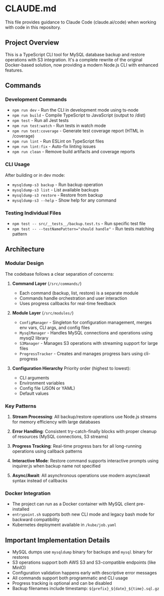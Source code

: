 # CLAUDE.md

This file provides guidance to Claude Code (claude.ai/code) when working with code in this repository.

## Project Overview

This is a TypeScript CLI tool for MySQL database backup and restore operations with S3 integration. It's a complete rewrite of the original Docker-based solution, now providing a modern Node.js CLI with enhanced features.

## Commands

### Development Commands
- `npm run dev` - Run the CLI in development mode using ts-node
- `npm run build` - Compile TypeScript to JavaScript (output to /dist)
- `npm test` - Run all Jest tests
- `npm run test:watch` - Run tests in watch mode
- `npm run test:coverage` - Generate test coverage report (HTML in /coverage)
- `npm run lint` - Run ESLint on TypeScript files
- `npm run lint:fix` - Auto-fix linting issues
- `npm run clean` - Remove build artifacts and coverage reports

### CLI Usage
After building or in dev mode:
- `mysqldump-s3 backup` - Run backup operation
- `mysqldump-s3 list` - List available backups
- `mysqldump-s3 restore` - Restore from backup
- `mysqldump-s3 --help` - Show help for any command

### Testing Individual Files
- `npm test -- src/__tests__/backup.test.ts` - Run specific test file
- `npm test -- --testNamePattern="should handle"` - Run tests matching pattern

## Architecture

### Modular Design
The codebase follows a clear separation of concerns:

1. **Command Layer** (`/src/commands/`)
   - Each command (backup, list, restore) is a separate module
   - Commands handle orchestration and user interaction
   - Uses progress callbacks for real-time feedback

2. **Module Layer** (`/src/modules/`)
   - `ConfigManager` - Singleton for configuration management, merges env vars, CLI args, and config files
   - `MysqlManager` - Handles MySQL connections and operations using mysql2 library
   - `S3Manager` - Manages S3 operations with streaming support for large files
   - `ProgressTracker` - Creates and manages progress bars using cli-progress

3. **Configuration Hierarchy**
   Priority order (highest to lowest):
   - CLI arguments
   - Environment variables
   - Config file (JSON or YAML)
   - Default values

### Key Patterns

1. **Stream Processing**: All backup/restore operations use Node.js streams for memory efficiency with large databases

2. **Error Handling**: Consistent try-catch-finally blocks with proper cleanup of resources (MySQL connections, S3 streams)

3. **Progress Tracking**: Real-time progress bars for all long-running operations using callback patterns

4. **Interactive Mode**: Restore command supports interactive prompts using inquirer.js when backup name not specified

5. **Async/Await**: All asynchronous operations use modern async/await syntax instead of callbacks

### Docker Integration
- The project can run as a Docker container with MySQL client pre-installed
- `entrypoint.sh` supports both new CLI mode and legacy bash mode for backward compatibility
- Kubernetes deployment available in `/kube/job.yaml`

## Important Implementation Details

- MySQL dumps use `mysqldump` binary for backups and `mysql` binary for restores
- S3 operations support both AWS S3 and S3-compatible endpoints (like MinIO)
- Configuration validation happens early with descriptive error messages
- All commands support both programmatic and CLI usage
- Progress tracking is optional and can be disabled
- Backup filenames include timestamp: `${prefix}_${date}_${time}.sql.gz`